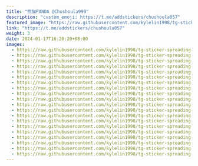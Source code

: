 ```yaml
---
title: "熊猫PANDA @Chushoula999"
description: "custom_emoji: https://t.me/addstickers/chushoula057"
featured_image: "https://raw.githubusercontent.com/kylelin1998/tg-sticker-spreading-worldwide-images/main/img/fe373cbe-2f20-4564-b13d-bffe2135e5b3.jpg"
link: "https://t.me/addstickers/chushoula057"
weight: 3
date: 2024-01-17T16:20:20+08:00
images:
  - https://raw.githubusercontent.com/kylelin1998/tg-sticker-spreading-worldwide-images/main/img/fe373cbe-2f20-4564-b13d-bffe2135e5b3.jpg
  - https://raw.githubusercontent.com/kylelin1998/tg-sticker-spreading-worldwide-images/main/img/b5d0c181-fd4a-452f-bceb-b7a214fb6415.jpg
  - https://raw.githubusercontent.com/kylelin1998/tg-sticker-spreading-worldwide-images/main/img/c29983ec-7bd1-491c-9b09-164d79a7f232.jpg
  - https://raw.githubusercontent.com/kylelin1998/tg-sticker-spreading-worldwide-images/main/img/63a1cca9-b3dc-4509-9f8a-173e01705d6b.jpg
  - https://raw.githubusercontent.com/kylelin1998/tg-sticker-spreading-worldwide-images/main/img/9411cab8-972b-4525-aa4b-cca2fa045f47.jpg
  - https://raw.githubusercontent.com/kylelin1998/tg-sticker-spreading-worldwide-images/main/img/c33b01f1-6cbc-4d3a-b7c1-5b4f0f58df7d.jpg
  - https://raw.githubusercontent.com/kylelin1998/tg-sticker-spreading-worldwide-images/main/img/4a647a2e-5e1e-4d97-a48d-ed1bdfd1e129.jpg
  - https://raw.githubusercontent.com/kylelin1998/tg-sticker-spreading-worldwide-images/main/img/7c5c5d7e-0450-4335-a4b2-bc3e4654f82d.jpg
  - https://raw.githubusercontent.com/kylelin1998/tg-sticker-spreading-worldwide-images/main/img/8bb3af53-baa6-46d6-a06b-09d8b71fa801.jpg
  - https://raw.githubusercontent.com/kylelin1998/tg-sticker-spreading-worldwide-images/main/img/de062f56-3335-48e7-a9d9-de7ec0ebc25e.jpg
  - https://raw.githubusercontent.com/kylelin1998/tg-sticker-spreading-worldwide-images/main/img/15dc6ad2-eb0d-4dcc-8a9f-0b925f837fa7.jpg
  - https://raw.githubusercontent.com/kylelin1998/tg-sticker-spreading-worldwide-images/main/img/95cb2027-53a9-4a09-a9ed-288bff9fc92e.jpg
  - https://raw.githubusercontent.com/kylelin1998/tg-sticker-spreading-worldwide-images/main/img/415b77e0-ab4e-40e8-867d-5401b50565dd.jpg
  - https://raw.githubusercontent.com/kylelin1998/tg-sticker-spreading-worldwide-images/main/img/6d56618e-64ef-464e-afa0-381555f1b4db.jpg
  - https://raw.githubusercontent.com/kylelin1998/tg-sticker-spreading-worldwide-images/main/img/ed2c8a9a-f1fc-4a57-8759-b106bf707454.jpg
  - https://raw.githubusercontent.com/kylelin1998/tg-sticker-spreading-worldwide-images/main/img/d12a6a29-b5b0-44a5-91ba-ba96be07a5d0.jpg
  - https://raw.githubusercontent.com/kylelin1998/tg-sticker-spreading-worldwide-images/main/img/da0095c5-5a83-40cd-b5c2-8a771b846b70.jpg
  - https://raw.githubusercontent.com/kylelin1998/tg-sticker-spreading-worldwide-images/main/img/20415514-85c3-4c69-a511-a235729d764a.jpg
  - https://raw.githubusercontent.com/kylelin1998/tg-sticker-spreading-worldwide-images/main/img/2cffe350-a971-49ae-b7a6-4c6caf1494a7.jpg
  - https://raw.githubusercontent.com/kylelin1998/tg-sticker-spreading-worldwide-images/main/img/606a67d6-187b-401a-b808-a90d4a804379.jpg
---
```

